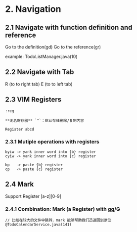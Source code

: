 # 2. Navigation

## 2.1 Navigate with function definition and reference

Go to the definition(gd)
Go to the reference(gr)

example: TodoListManager.java(10)

## 2.2 Navigate with Tab

R (to to right tab)
E (to to left tab)

## 2.3 VIM Registers

```
:reg

**无名寄存器** `"`：默认存储删除/复制内容

Register abcd
```

### 2.3.1 Mutiple operations with registers

```
byiw -> yank inner word into {b} register
cyiw -> yank inner word into {c} register

bp   -> paste {b} register
cp   -> paste {c} register
```

## 2.4 Mark

Support Register [a-z][0-9]

### 2.4.1 Combination: Mark (a Register) with gg/G

```
// 比如在较大的文件中跳转，mark 能够帮助我们迅速回到原位
@TodoCalendarService.java(141)
```

